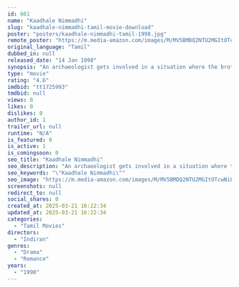 ```yaml
---
id: 661
name: "Kaadhale Nimmadhi"
slug: "kaadhale-nimmadhi-tamil-movie-download"
poster: "posters/kaadhale-nimmadhi-tamil-1998.jpg"
remote_poster: "https://m.media-amazon.com/images/M/MV5BMDQ2NTU2MGItOTcwNi00Y2M4LWJmOWUtNTk4MWI1ZGU5ZWVmXkEyXkFqcGc@._V1_SX300.jpg"
original_language: "Tamil"
dubbed_in: null
released_date: "14 Jan 1998"
synopsis: "An archaeologist gets involved in a situation where the brother of a girl holds him captive because he suspects him to be the girl's lover. Although he escapes, he is soon arrested for her kidnap."
type: "movie"
rating: "4.6"
imdbid: "tt1725993"
tmdbid: null
views: 0
likes: 0
dislikes: 0
author_id: 1
trailer_url: null
runtime: "N/A"
is_featured: 0
is_active: 1
is_comingsoon: 0
seo_title: "Kaadhale Nimmadhi"
seo_description: "An archaeologist gets involved in a situation where the brother of a girl holds him captive because he suspects him to be the girl's lover. Although he escapes, he is soon arrested for her kidnap."
seo_keywords: "\"Kaadhale Nimmadhi\""
seo_image: "https://m.media-amazon.com/images/M/MV5BMDQ2NTU2MGItOTcwNi00Y2M4LWJmOWUtNTk4MWI1ZGU5ZWVmXkEyXkFqcGc@._V1_SX300.jpg"
screenshots: null
redirect_to: null
social_shares: 0
created_at: 2025-03-21 16:22:34
updated_at: 2025-03-21 16:22:34
categories:
  - "Tamil Movies"
directors:
  - "Indiran"
genres:
  - "Drama"
  - "Romance"
years:
  - "1998"
---
```

